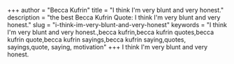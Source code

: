 +++
author = "Becca Kufrin"
title = "I think I'm very blunt and very honest."
description = "the best Becca Kufrin Quote: I think I'm very blunt and very honest."
slug = "i-think-im-very-blunt-and-very-honest"
keywords = "I think I'm very blunt and very honest.,becca kufrin,becca kufrin quotes,becca kufrin quote,becca kufrin sayings,becca kufrin saying,quotes, sayings,quote, saying, motivation"
+++
I think I'm very blunt and very honest.
